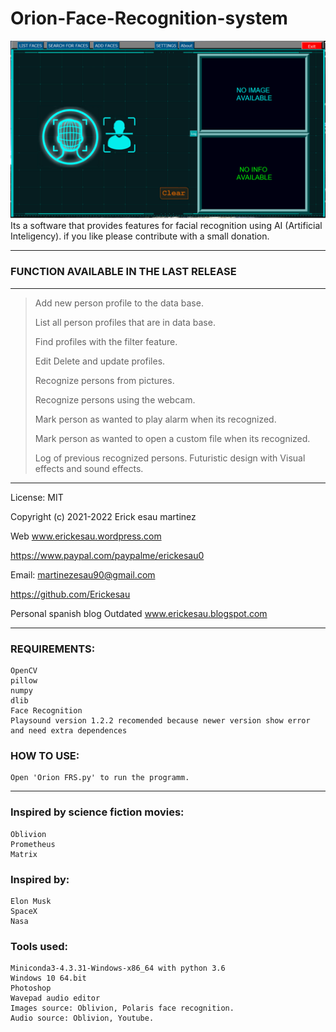 # Orion-Face-Recognition-system
<img src="/examplefiles/search.png">
Its a software that provides features for facial recognition using AI (Artificial Inteligency).
if you like please contribute with a small donation.

_________________________________________________

### FUNCTION AVAILABLE IN THE LAST RELEASE
--------------------------------------
> Add new person profile to the data base.
> 
> List all person profiles that are in data base.
> 
> Find profiles with the filter feature.
> 
> Edit Delete and update profiles.
> 
> Recognize persons from pictures.
> 
> Recognize persons using the webcam.
> 
> Mark person as wanted to play alarm when its recognized.
> 
> Mark person as wanted to open a custom file  when its recognized.
> 
> Log of previous recognized persons.
> Futuristic design with Visual effects and sound effects.
_________________________________________________

License: MIT

Copyright (c) 2021-2022 Erick esau martinez

Web www.erickesau.wordpress.com

https://www.paypal.com/paypalme/erickesau0

Email: martinezesau90@gmail.com

https://github.com/Erickesau

Personal spanish blog Outdated www.erickesau.blogspot.com

_________________________________________________

### REQUIREMENTS:
    OpenCV
    pillow
    numpy
    dlib
    Face Recognition
    Playsound version 1.2.2 recomended because newer version show error and need extra dependences


### HOW TO USE:
    Open 'Orion FRS.py' to run the programm.
______________________________________________

### Inspired by science fiction movies:
    Oblivion
    Prometheus
    Matrix
    
### Inspired by:
    Elon Musk
    SpaceX
    Nasa


### Tools used:
    Miniconda3-4.3.31-Windows-x86_64 with python 3.6
    Windows 10 64.bit
    Photoshop
    Wavepad audio editor
    Images source: Oblivion, Polaris face recognition.
    Audio source: Oblivion, Youtube.
